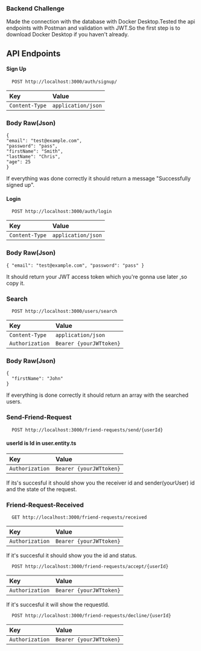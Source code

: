 ### Backend Challenge 

  Made the connection with the database with Docker Desktop.Tested the api endpoints with Postman and validation with JWT.So the first step is to download Docker Desktop if you haven't already.

 
## API Endpoints

#### Sign Up

```http
  POST http://localhost:3000/auth/signup/
```

| Key       | Value    | 
| :-------- | :------- | 
| `Content-Type` | `application/json` |

### Body Raw(Json)

```
{ 
"email": "test@example.com", 
"password": "pass", 
"firstName": "Smith", 
"lastName": "Chris", 
"age": 25 
}
```
 If everything was done correctly it should return a message "Successfully signed up". 

#### Login

```http
  POST http://localhost:3000/auth/login
```


| Key       | Value    | 
| :-------- | :------- | 
| `Content-Type` | `application/json` |

### Body Raw(Json)

```
{ "email": "test@example.com", "password": "pass" }
```
It should return your JWT access token which you're gonna use later ,so copy it.
#### 

### Search

```http
  POST http://localhost:3000/users/search
```

| Key       | Value    | 
| :-------- | :------- | 
| `Content-Type` | `application/json` |
|`Authorization`| `Bearer {yourJWTtoken}`|

### Body Raw(Json)

```
{
  "firstName": "John"
}
```
If everything is done correctly it should return an array with the searched users.
#### 

### Send-Friend-Request

```http
  POST http://localhost:3000/friend-requests/send/{userId}
```
#### userId is  Id in user.entity.ts

| Key       | Value    | 
| :-------- | :------- | 
|`Authorization`| `Bearer {yourJWTtoken}`|

If its's succesful it should show you the receiver id and sender(yourUser) id and the state of the request.

### Friend-Request-Received 

```http
  GET http://localhost:3000/friend-requests/received
```

| Key       | Value    | 
| :-------- | :------- | 
|`Authorization`| `Bearer {yourJWTtoken}`|

If it's succesful it should show you the id and status.

```http
  POST http://localhost:3000/friend-requests/accept/{userId}
```

| Key       | Value    | 
| :-------- | :------- | 
|`Authorization`| `Bearer {yourJWTtoken}`|

If it's succesful it will show the requestId.

```http
  POST http://localhost:3000/friend-requests/decline/{userId}
```

| Key       | Value    | 
| :-------- | :------- | 
|`Authorization`| `Bearer {yourJWTtoken}`|

